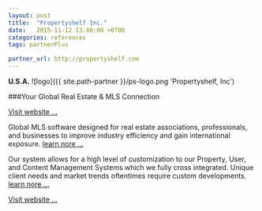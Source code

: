 ```yaml
---
layout: post
title:  "Propertyshelf Inc."
date:   2015-11-12 13:00:00 +0700
categories: references
tags: partnerPlus

partner_url: http://propertyshelf.com
---
```

**U.S.A.**
![logo]({{ site.path-partner }}/ps-logo.png 'Propertyshelf, Inc')

<!--more-->

###Your Global Real Estate & MLS Connection

[Visit website ...]({{page.partner_url}})

Global MLS software designed for real estate associations, professionals, and businesses to improve industry efficiency and gain international exposure. 
[learn nore ...](http://propertyshelf.com/en/agent-broker-real-estate-mls)

Our system allows for a high level of customization to our Property, User, and Content Management Systems which we fully cross integrated. Unique client needs and market trends oftentimes require custom developments.
[learn nore ...](http://propertyshelf.com/en/it-consulting-and-government-solutions)

[Visit website ...]({{page.partner_url}})


